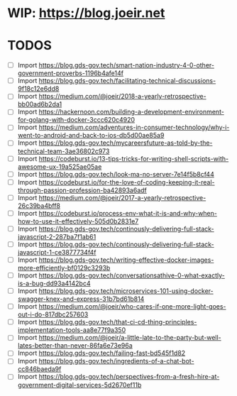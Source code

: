 # WIP: https://blog.joeir.net

# TODOS
- [ ] Import https://blog.gds-gov.tech/smart-nation-industry-4-0-other-government-proverbs-1196b4afe14f
- [ ] Import https://blog.gds-gov.tech/facilitating-technical-discussions-9f18c12e6dd8
- [ ] Import https://medium.com/@joeir/2018-a-yearly-retrospective-bb00ad6b2da1
- [ ] Import https://hackernoon.com/building-a-development-environment-for-golang-with-docker-3ccc620c4920
- [ ] Import https://medium.com/adventures-in-consumer-technology/why-i-went-to-android-and-back-to-ios-db5d00ae85a9
- [ ] Import https://blog.gds-gov.tech/mycareersfuture-as-told-by-the-technical-team-3ae36802c973
- [ ] Import https://codeburst.io/13-tips-tricks-for-writing-shell-scripts-with-awesome-ux-19a525ae05ae
- [ ] Import https://blog.gds-gov.tech/look-ma-no-server-7e14f5b8cf44
- [ ] Import https://codeburst.io/for-the-love-of-coding-keeping-it-real-through-passion-profession-ba42893a6adf
- [ ] Import https://medium.com/@joeir/2017-a-yearly-retrospective-26c39ba4bff8
- [ ] Import https://codeburst.io/process-env-what-it-is-and-why-when-how-to-use-it-effectively-505d0b2831e7
- [ ] Import https://blog.gds-gov.tech/continously-delivering-full-stack-javascript-2-287ba7f1ab61
- [ ] Import https://blog.gds-gov.tech/continously-delivering-full-stack-javascript-1-ce3877734f4f
- [ ] Import https://blog.gds-gov.tech/writing-effective-docker-images-more-efficiently-bf0129c3293b
- [ ] Import https://blog.gds-gov.tech/conversationsathive-0-what-exactly-is-a-bug-dd93a4142bc4
- [ ] Import https://blog.gds-gov.tech/microservices-101-using-docker-swagger-knex-and-express-31b7bd61b814
- [ ] Import https://medium.com/@joeir/who-cares-if-one-more-light-goes-out-i-do-817dbc257603
- [ ] Import https://blog.gds-gov.tech/that-ci-cd-thing-principles-implementation-tools-aa8e77f9a350
- [ ] Import https://medium.com/@joeir/a-little-late-to-the-party-but-well-lates-better-than-never-86fa6e73e96a
- [ ] Import https://blog.gds-gov.tech/failing-fast-bd545f1d82
- [ ] Import https://blog.gds-gov.tech/ingredients-of-a-chat-bot-cc846baeda9f
- [ ] Import https://blog.gds-gov.tech/perspectives-from-a-fresh-hire-at-government-digital-services-5d2670ef11b
